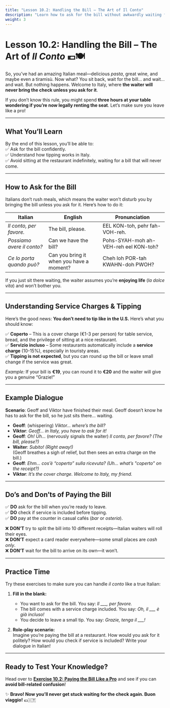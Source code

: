 ```yaml
---
title: "Lesson 10.2: Handling the Bill – The Art of Il Conto"
description: "Learn how to ask for the bill without awkwardly waiting for it to magically appear."
weight: 3
---
```


# Lesson 10.2: Handling the Bill – The Art of *Il Conto* 💶🍽️  

So, you’ve had an amazing Italian meal—delicious *pasta*, great wine, and maybe even a tiramisù. Now what? You sit back, wait for the bill… and wait… and wait. But nothing happens. Welcome to Italy, where **the waiter will never bring the check unless you ask for it**.  

If you don’t know this rule, you might spend **three hours at your table wondering if you’re now legally renting the seat**. Let’s make sure you leave like a pro!  

---

## What You’ll Learn  

By the end of this lesson, you’ll be able to:  
✅ Ask for the bill confidently.  
✅ Understand how tipping works in Italy.  
✅ Avoid sitting at the restaurant indefinitely, waiting for a bill that will never come.  

---

## How to Ask for the Bill  

Italians don’t rush meals, which means the waiter won’t disturb you by bringing the bill unless you ask for it. Here’s how to do it:  

| Italian | English | Pronunciation |  
|---------|---------|---------------|  
| *Il conto, per favore.* | The bill, please. | EEL KON-toh, pehr fah-VOH-reh. |  
| *Possiamo avere il conto?* | Can we have the bill? | Pohs-SYAH-moh ah-VEH-reh eel KON-toh? |  
| *Ce lo porta quando può?* | Can you bring it when you have a moment? | Cheh loh POR-tah KWAHN-doh PWOH? |  

If you just sit there waiting, the waiter assumes you’re **enjoying life** (*la dolce vita*) and won’t bother you.  

---

## Understanding Service Charges & Tipping  

Here’s the good news: **You don’t need to tip like in the U.S.** Here’s what you should know:  

✅ **Coperto** – This is a cover charge (€1-3 per person) for table service, bread, and the privilege of sitting at a nice restaurant.  
✅ **Servizio incluso** – Some restaurants automatically include a **service charge** (10-15%), especially in touristy areas.  
✅ **Tipping is not expected**, but you can round up the bill or leave small change if the service was great.  

*Example:* If your bill is **€19**, you can round it to **€20** and the waiter will give you a genuine “Grazie!”  

---

## Example Dialogue  

**Scenario**: Geoff and Viktor have finished their meal. Geoff doesn’t know he has to ask for the bill, so he just sits there… waiting.  

- **Geoff**: (whispering) *Viktor… where’s the bill?*  
- **Viktor**: *Geoff… in Italy, you have to ask for it!*  
- **Geoff**: *Oh! Uh…* (nervously signals the waiter) *Il conto, per favore?* *(The bill, please?)*  
- **Waiter**: *Subito!* *(Right away!)*  
(Geoff breathes a sigh of relief, but then sees an extra charge on the bill.)  
- **Geoff**: *Ehm… cos’è “coperto” sulla ricevuta?* *(Uh… what’s "coperto" on the receipt?)*  
- **Viktor**: *It’s the cover charge. Welcome to Italy, my friend.*  

---

## Do’s and Don’ts of Paying the Bill  

✅ **DO** ask for the bill when you’re ready to leave.  
✅ **DO** check if service is included before tipping.  
✅ **DO** pay at the counter in casual cafés (*bar* or *osteria*).  

❌ **DON’T** try to split the bill into 10 different receipts—Italian waiters will roll their eyes.  
❌ **DON’T** expect a card reader everywhere—some small places are *cash only*.  
❌ **DON’T** wait for the bill to arrive on its own—it won’t.  

---

## Practice Time  

Try these exercises to make sure you can handle *il conto* like a true Italian:  

1. **Fill in the blank:**  
   - You want to ask for the bill. You say: *Il ___, per favore.*  
   - The bill comes with a service charge included. You say: *Oh, il ___ è già incluso!*  
   - You decide to leave a small tip. You say: *Grazie, tenga il ___!*  

2. **Role-play scenario:**  
   Imagine you’re paying the bill at a restaurant. How would you ask for it politely? How would you check if service is included? Write your dialogue in Italian!  

---

## Ready to Test Your Knowledge?  

Head over to [**Exercise 10.2: Paying the Bill Like a Pro**](../exercise10.2/) and see if you can **avoid bill-related confusion**!  

✨ **Bravo! Now you’ll never get stuck waiting for the check again. Buon viaggio!** 💶🇮🇹  
